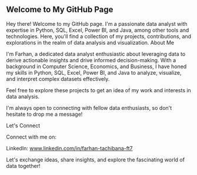 ## Welcome to My GitHub Page

Hey there! Welcome to my GitHub page. I'm a passionate data analyst with expertise in Python, SQL, Excel, Power BI, and Java, among other tools and technologies. Here, you'll find a collection of my projects, contributions, and explorations in the realm of data analysis and visualization.
About Me

I'm Farhan, a dedicated data analyst enthusiastic about leveraging data to derive actionable insights and drive informed decision-making. With a background in Computer Science, Economics, and Business, I have honed my skills in Python, SQL, Excel, Power BI, and Java to analyze, visualize, and interpret complex datasets effectively.


Feel free to explore these projects to get an idea of my work and interests in data analysis.


I'm always open to connecting with fellow data enthusiasts, so don't hesitate to drop me a message!

Let's Connect

Connect with me on:

  LinkedIn: www.linkedin.com/in/farhan-tachibana-ft7

Let's exchange ideas, share insights, and explore the fascinating world of data together!
